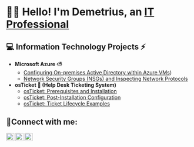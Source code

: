 <h1>👋🏽 Hello! I'm Demetrius, an <a href="https://www.linkedin.com/in/demetriustibbs/">IT Professional </a></h1>

<h2>💻 Information Technology Projects ⚡️</h2>

- <b>Microsoft Azure ⛅️</b>
  - [Configuring On-premises Active Directory within Azure VMs](https://github.com/MurkerX89/mcrsftadconf))
  - [Network Security Groups (NSGs) and Inspecting Network Protocols](https://github.com/MurkerX89/NSG-NetTraffic)
- <b>osTicket 🦘 (Help Desk Ticketing System)</b>
  - [osTicket: Prerequisites and Installation](https://github.com/MurkerX89/osTicketinstall-prereq)
  - [osTicket: Post-Installation Configuration](https://github.com/MurkerX89/osTicketpostinstall)
  - [osTicket: Ticket Lifecycle Examples](https://github.com/MurkerX89/osTicketLifecycle)

<h2>🤳Connect with me:</h2>

[<img align="left" alt="Josh | Twitter" width="22px" src="https://cdn.jsdelivr.net/npm/simple-icons@v3/icons/twitter.svg" />][twitter]
[<img align="left" alt="Demetrius | LinkedIn" width="22px" src="https://cdn.jsdelivr.net/npm/simple-icons@v3/icons/linkedin.svg" />][linkedin]
[<img align="left" alt="Josh | Instagram" width="22px" src="https://cdn.jsdelivr.net/npm/simple-icons@v3/icons/instagram.svg" />][instagram]

[twitter]: https://google.com
[instagram]: https://google.com
[linkedin]: https://www.linkedin.com/in/demetriustibbs/
